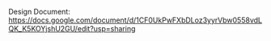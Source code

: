 Design Document: https://docs.google.com/document/d/1CF0UkPwFXbDLoz3yyrVbw0558vdLQK_K5KOYjshU2GU/edit?usp=sharing